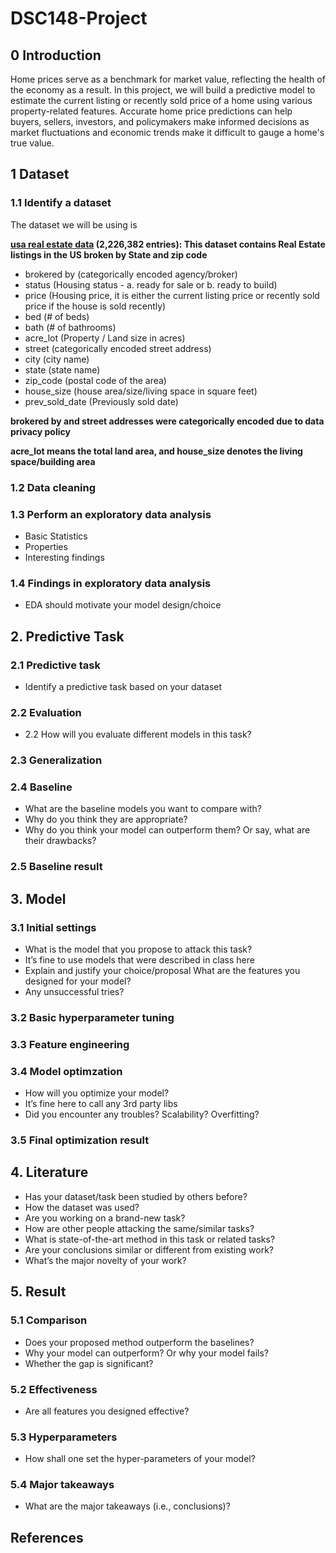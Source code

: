 # DSC148-Project

## 0 Introduction
Home prices serve as a benchmark for market value, reflecting the health of the economy as a result. In this project, we will build a predictive model to estimate the current listing or recently sold price of a home using various property-related features. Accurate home price predictions can help buyers, sellers, investors, and policymakers make informed decisions as market fluctuations and economic trends make it difficult to gauge a home's true value. 

## 1 Dataset
### 1.1 Identify a dataset
The dataset we will be using is 



**[usa real estate data](https://www.kaggle.com/datasets/ahmedshahriarsakib/usa-real-estate-dataset/data) (2,226,382 entries): This dataset contains Real Estate listings in the US broken by State and zip code**
* brokered by (categorically encoded agency/broker)
* status (Housing status - a. ready for sale or b. ready to build)
* price (Housing price, it is either the current listing price or recently sold price if the house is sold recently)
* bed (# of beds)
* bath (# of bathrooms)
* acre_lot (Property / Land size in acres)
* street (categorically encoded street address)
* city (city name)
* state (state name)
* zip_code (postal code of the area)
* house_size (house area/size/living space in square feet)
* prev_sold_date (Previously sold date)
  
**brokered by and street addresses were categorically encoded due to data privacy policy**

**acre_lot means the total land area, and house_size denotes the living space/building area**
### 1.2 Data cleaning
### 1.3 Perform an exploratory data analysis
* Basic Statistics
* Properties
* Interesting findings
### 1.4 Findings in exploratory data analysis
* EDA should motivate your model design/choice

## 2. Predictive Task
### 2.1 Predictive task
* Identify a predictive task based on your dataset
### 2.2 Evaluation
* 2.2 How will you evaluate different models in this task?
### 2.3 Generalization
### 2.4 Baseline
* What are the baseline models you want to compare with?
* Why do you think they are appropriate?
* Why do you think your model can outperform them? Or say, what are their drawbacks?
### 2.5 Baseline result

## 3. Model
### 3.1 Initial settings
* What is the model that you propose to attack this task?
* It’s fine to use models that were described in class here
* Explain and justify your choice/proposal What are the features you designed for your model?
* Any unsuccessful tries?
### 3.2 Basic hyperparameter tuning
### 3.3 Feature engineering
### 3.4 Model optimzation
* How will you optimize your model?
* It’s fine here to call any 3rd party libs
* Did you encounter any troubles? Scalability? Overfitting?
### 3.5 Final optimization result

## 4. Literature
* Has your dataset/task been studied by others before?
* How the dataset was used?
* Are you working on a brand-new task?
* How are other people attacking the same/similar tasks?
* What is state-of-the-art method in this task or related tasks?
* Are your conclusions similar or different from existing work?
* What’s the major novelty of your work?

## 5. Result
### 5.1 Comparison
* Does your proposed method outperform the baselines?
* Why your model can outperform? Or why your model fails?
* Whether the gap is significant?
### 5.2 Effectiveness
* Are all features you designed effective?
### 5.3 Hyperparameters
* How shall one set the hyper-parameters of your model?
### 5.4 Major takeaways
* What are the major takeaways (i.e., conclusions)?

## References
